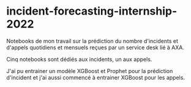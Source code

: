 # incident-forecasting-internship-2022

Notebooks de mon travail sur la prédiction du nombre d'incidents et d'appels quotidiens et mensuels reçues par un service desk lié à AXA.

Cinq notebooks sont dédiés aux incidents, un aux appels.

J'ai pu entrainer un modèle XGBoost et Prophet pour la prédiction d'incident et j'ai aussi commencé à entrainer XGBoost pour les appels.
